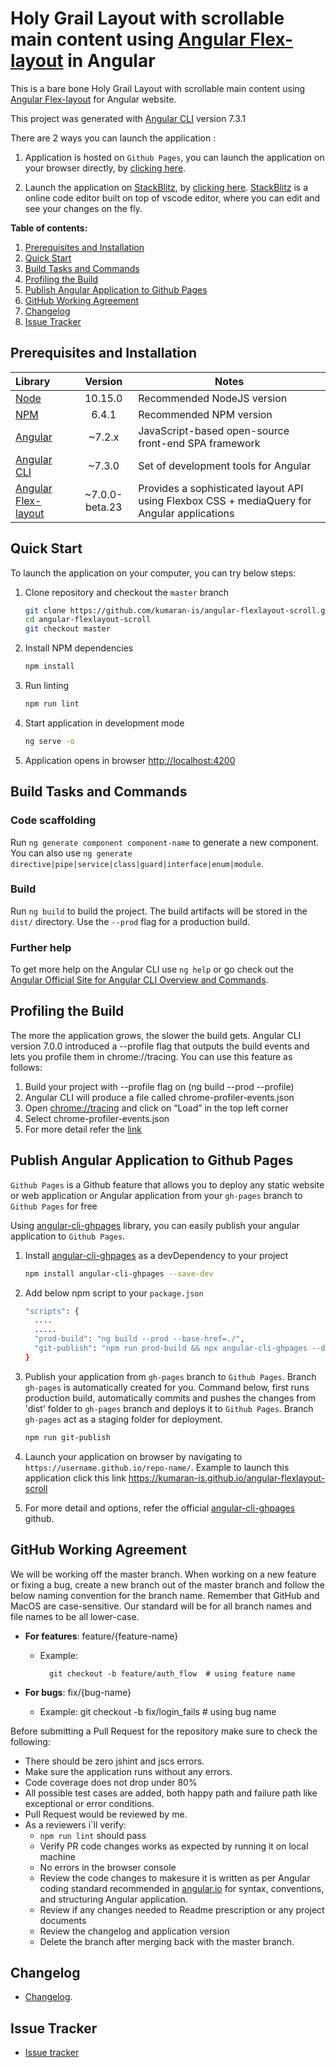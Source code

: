 # Holy Grail Layout with scrollable main content using [Angular Flex-layout](https://github.com/angular/flex-layout) in Angular

This is a bare bone Holy Grail Layout with scrollable main content using [Angular Flex-layout](https://github.com/angular/flex-layout) for Angular website.

This project was generated with [Angular CLI](https://github.com/angular/angular-cli) version 7.3.1

There are 2 ways you can launch the application :

1. Application is hosted on `Github Pages`, you can launch the application on your browser directly, by [clicking here](https://kumaran-is.github.io/angular-flexlayout-scroll).

2. Launch the application on [StackBlitz](https://stackblitz.com/), by [clicking here](https://stackblitz.com/github/kumaran-is/angular-flexlayout-scroll). [StackBlitz](https://stackblitz.com/) is a online code editor built on top of vscode editor, where you can edit and see your changes on the fly.

**Table of contents:**

1. [Prerequisites and Installation](#prerequisites-and-installation)
1. [Quick Start](#quick-start)
1. [Build Tasks and Commands](#build-tasks-and-commands)
1. [Profiling the Build](#profiling-the-build)
1. [Publish Angular Application to Github Pages](#publish-angular-application-to-github-pages)
1. [GitHub Working Agreement](#github-working-agreement)
1. [Changelog](#changelog)
1. [Issue Tracker](#issue-tracker)

## Prerequisites and Installation

Library | Version | Notes
:-------|:--------:|-------
[Node](https://nodejs.org/) | 10.15.0 | Recommended NodeJS version
[NPM](https://nodejs.org/) |6.4.1 | Recommended NPM version
[Angular](https://angular.io/) | ~7.2.x | JavaScript-based open-source front-end SPA framework
[Angular CLI](https://github.com/angular/angular-cli) | ~7.3.0 | Set of development tools for Angular
[Angular Flex-layout](https://github.com/angular/flex-layout) | ~7.0.0-beta.23 | Provides a sophisticated layout API using Flexbox CSS + mediaQuery for Angular applications

## Quick Start

To launch the application on your computer, you can try below steps:

1. Clone repository and checkout the `master` branch

    ```bash
    git clone https://github.com/kumaran-is/angular-flexlayout-scroll.git
    cd angular-flexlayout-scroll
    git checkout master
    ```

1. Install NPM dependencies

    ```bash
    npm install
    ```

1. Run linting

    ```bash
    npm run lint
    ```

1. Start application in development mode

    ```bash
    ng serve -o
    ```

1. Application opens in browser [http://localhost:4200](http://localhost:4200)

## Build Tasks and Commands

### Code scaffolding

Run `ng generate component component-name` to generate a new component. You can also use `ng generate directive|pipe|service|class|guard|interface|enum|module`.

### Build

Run `ng build` to build the project. The build artifacts will be stored in the `dist/` directory. Use the `--prod` flag for a production build.

### Further help

To get more help on the Angular CLI use `ng help` or go check out the [Angular Official Site for Angular CLI Overview and Commands](https://angular.io/cli).

## Profiling the Build

The more the application grows, the slower the build gets. Angular CLI version 7.0.0 introduced a --profile flag that outputs the build events and lets you profile them in chrome://tracing. You can use this feature as follows:

1. Build your project with --profile flag on (ng build --prod --profile)
2. Angular CLI will produce a file called chrome-profiler-events.json
3. Open [chrome://tracing](chrome://tracing/) and click on “Load” in the top left corner
4. Select chrome-profiler-events.json
5. For more detail refer the [link](https://blog.mgechev.com/2019/02/06/5-angular-cli-features/)

## Publish Angular Application to Github Pages

`Github Pages` is a Github feature that allows you to deploy any static website or web application or Angular application from your `gh-pages` branch to `Github Pages` for free

Using [angular-cli-ghpages](https://www.npmjs.com/package/angular-cli-ghpages) library, you can easily publish your angular application to `Github Pages`.

1. Install [angular-cli-ghpages](https://www.npmjs.com/package/angular-cli-ghpages) as a devDependency to your project

    ```bash
    npm install angular-cli-ghpages --save-dev
    ```

1. Add below npm script to your `package.json`

    ```bash
    "scripts": {
      ....
      .....
      "prod-build": "ng build --prod --base-href=./",
      "git-publish": "npm run prod-build && npx angular-cli-ghpages --dir=dist/angular-flexlayout-scroll --branch=gh-pages"
    }
    ```

1. Publish your application from `gh-pages` branch to `Github Pages`. Branch `gh-pages` is automatically created for you. Command below,
first runs production build, automatically commits and pushes the changes from 'dist' folder to `gh-pages` branch and deploys it to `Github Pages`.
Branch `gh-pages` act as a staging folder for deployment.

    ```bash
    npm run git-publish
    ```

1. Launch your application on browser by navigating to `https://username.github.io/repo-name/`. Example to launch this application click this link <https://kumaran-is.github.io/angular-flexlayout-scroll>

1. For more detail and options, refer the official [angular-cli-ghpages](https://www.npmjs.com/package/angular-cli-ghpages) github.

## GitHub Working Agreement

We will be working off the master branch. When working on a new feature or fixing a bug,
create a new branch out of the master branch and follow the below naming convention for the branch name.
Remember that GitHub and MacOS are case-sensitive. Our standard will be for all branch names and file
names to be all lower-case.

 - **For features**: feature/{feature-name}
    - Example:
                
            git checkout -b feature/auth_flow  # using feature name
 - **For bugs**: fix/{bug-name}
    
    - Example:
             git checkout -b fix/login_fails  # using  bug name


Before submitting a Pull Request for the  repository make sure to check the following:

  - There should be zero jshint and jscs errors.
  - Make sure the application runs without any errors.
  - Code coverage does not drop under 80%
  - All possible test cases are added, both happy path and failure path like exceptional or error conditions.  
  - Pull Request would be reviewed by me.
  - As a reviewers i`ll verify:
    - `npm run lint` should pass
    - Verify PR code changes works as expected by running it on local machine
    - No errors in the browser console
    - Review the code changes to makesure it is written as per Angular coding standard recommended in [angular.io](https://angular.io/) for syntax, conventions, and structuring Angular application.
    - Review if any changes needed to Readme prescription or any project documents
    - Review the changelog and application version
    - Delete the branch after merging back with the master branch.

## Changelog

* [Changelog](./CHANGELOG.md).

## Issue Tracker

* [Issue tracker](https://github.com/kumaran-is/angular-flexlayout-scroll/issues?state=open)

